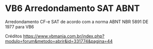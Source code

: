 # VB6 Arredondamento SAT ABNT
Arredondamento CF-e SAT de acordo com a norma ABNT NBR 5891 DE 1977 para VB6 

Créditos https://www.vbmania.com.br/index.php?modulo=forum&metodo=abrir&id=331774&pagina=44
